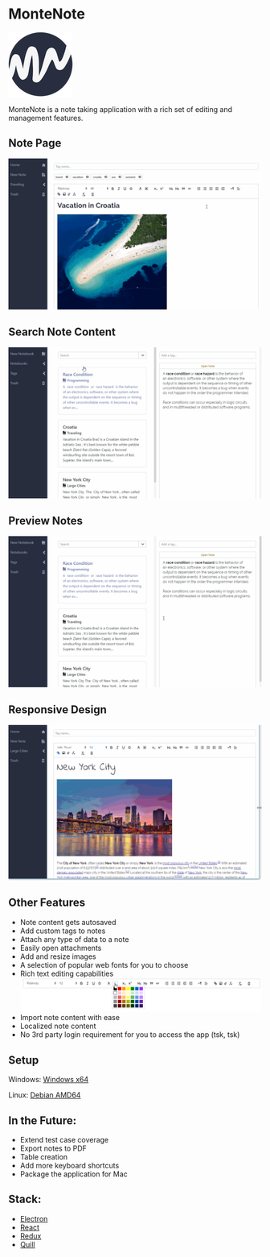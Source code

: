 # MonteNote

![MonteNote logo](./static/logo.png "MonteNote")

MonteNote is a note taking application with a rich set of editing and management features.

## Note Page

![Note Page](./static/monte-note-note-page.gif "Note Page")

## Search Note Content

![Search Notes](./static/monte-note-search.gif "Search Notes")

## Preview Notes

![Preview Notes](./static/monte-note-browse.gif "Preview Notes")

## Responsive Design

![Responsive Design](./static/monte-note-responsive.gif "Responsive Design")

## Other Features

- Note content gets autosaved
- Add custom tags to notes
- Attach any type of data to a note
- Easily open attachments
- Add and resize images
- A selection of popular web fonts for you to choose
- Rich text editing capabilities
![Toolbar](./static/monte-note-toolbar.png "Toolbar")
- Import note content with ease
- Localized note content
- No 3rd party login requirement for you to access the app (tsk, tsk)

## Setup

Windows:
[Windows x64](https://github.com/urbanogardun/monte-note/releases/download/v0.1.0b/MonteNote-0.1.0b.exe)

Linux:
[Debian AMD64](https://github.com/urbanogardun/monte-note/releases/download/v0.1.0b/monte-note_0.1.0b_amd64.deb)

## In the Future:

- Extend test case coverage
- Export notes to PDF
- Table creation
- Add more keyboard shortcuts
- Package the application for Mac

## Stack:

- [Electron](https://github.com/electron/electron)
- [React](https://github.com/facebook/react)
- [Redux](https://github.com/reactjs/redux)
- [Quill](https://github.com/quilljs/quill)






